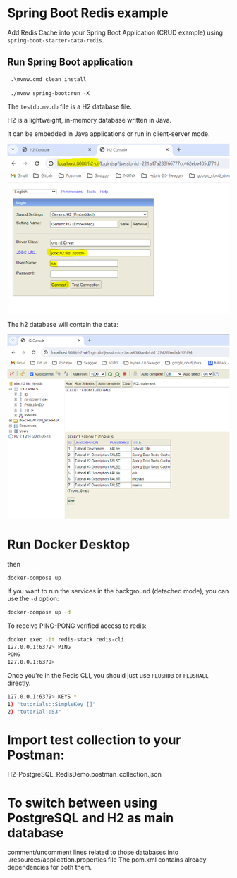 # Spring Boot Redis example

Add Redis Cache into your Spring Boot Application (CRUD example) using `spring-boot-starter-data-redis`.


## Run Spring Boot application
```
 .\mvnw.cmd clean install

 ./mvnw spring-boot:run -X
```

The `testdb.mv.db` file is a H2 database file.

H2 is a lightweight, in-memory database written in Java.

It can be embedded in Java applications or run in client-server mode.

![Example Image](./images/h2-ui.png)

The h2 database will contain the data:

![Example Image](./images/example.png)


# Run Docker Desktop
then
```bash
docker-compose up
```

 If you want to run the services in the background (detached mode), you can use the `-d` option:

```bash
docker-compose up -d
```

To receive PING-PONG verified access to redis:
```bash
docker exec -it redis-stack redis-cli
127.0.0.1:6379> PING
PONG
127.0.0.1:6379>
```

Once you're in the Redis CLI, you should just use `FLUSHDB` or `FLUSHALL` directly.
```bash
127.0.0.1:6379> KEYS *
1) "tutorials::SimpleKey []"
2) "tutorial::53"
```

# Import test collection to your Postman:
H2-PostgreSQL_RedisDemo.postman_collection.json


# To switch between using PostgreSQL and H2 as main database
comment/uncomment lines related to those databases into
./resources/application.properties file
The pom.xml contains already dependencies for both them.